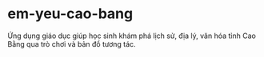 # em-yeu-cao-bang
Ứng dụng giáo dục giúp học sinh khám phá lịch sử, địa lý, văn hóa tỉnh Cao Bằng qua trò chơi và bản đồ tương tác.
